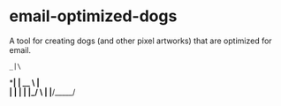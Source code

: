 # email-optimized-dogs
A tool for creating dogs (and other pixel artworks) that are optimized for email.

    _|\
*__|   |
\__     \ |\
   |     \| |
   | |_/  \ |
  |__/_____/
